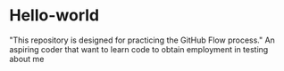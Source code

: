 # Hello-world
"This repository is designed for practicing the GitHub Flow process."
An aspiring coder that want to learn code to obtain employment in testing
about me

